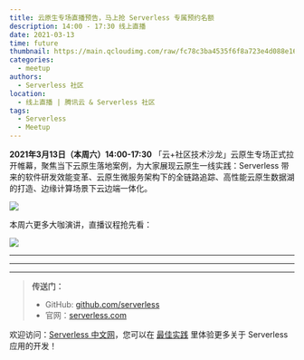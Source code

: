 ```yaml
---
title: 云原生专场直播预告，马上抢 Serverless 专属预约名额
description: 14:00 - 17:30 线上直播 
date: 2021-03-13
time: future
thumbnail: https://main.qcloudimg.com/raw/fc78c3ba4535f6f8a723e4d088e16819.jpg
categories:
  - meetup
authors:
  - Serverless 社区
location:
  - 线上直播 | 腾讯云 & Serverless 社区
tags:
  - Serverless
  - Meetup
---
```



**2021年3月13日（本周六）14:00-17:30** 「云+社区技术沙龙」云原生专场正式拉开帷幕，聚焦当下云原生落地案例，为大家展现云原生一线实践：Serverless 带来的软件研发效能变革、云原生微服务架构下的全链路追踪、高性能云原生数据湖的打造、边缘计算场景下云边端一体化。

![](https://main.qcloudimg.com/raw/c791f3fbdeda9b85f789afc083357818.jpg)

本周六更多大咖演讲，直播议程抢先看：

![](https://main.qcloudimg.com/raw/1244cfe056a6d012eb5e14352774ec9b.jpg)

---

---
<div id='scf-deploy-iframe-or-md'></div>

---

> **传送门：**
> - GitHub: [github.com/serverless](https://github.com/serverless/serverless/blob/master/README_CN.md)
> - 官网：[serverless.com](https://serverless.com/)

欢迎访问：[Serverless 中文网](https://serverlesscloud.cn/)，您可以在 [最佳实践](https://serverlesscloud.cn/best-practice) 里体验更多关于 Serverless 应用的开发！